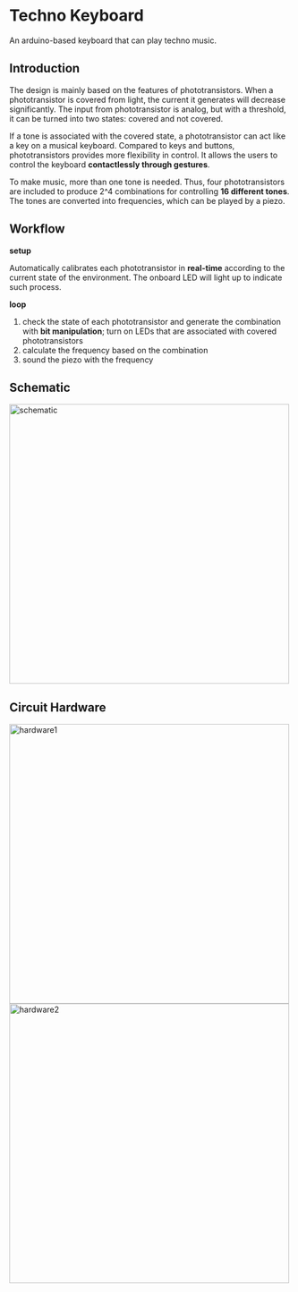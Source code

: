 # Techno Keyboard
An arduino-based keyboard that can play techno music. 

## Introduction
The design is mainly based on the features of phototransistors. When a phototransistor is covered from light, the current it generates will decrease significantly. The input from phototransistor is analog, but with a threshold, it can be turned into two states: covered and not covered. 

If a tone is associated with the covered state, a phototransistor can act like a key on a musical keyboard. Compared to keys and buttons, phototransistors provides more flexibility in control. It allows the users to control the keyboard **contactlessly through gestures**. 

To make music, more than one tone is needed. Thus, four phototransistors are included to produce 2^4 combinations for controlling **16 different tones**. The tones are converted into frequencies, which can be played by a piezo. 

## Workflow
**setup**

Automatically calibrates each phototransistor in **real-time** according to the current state of the environment. The onboard LED will light up to indicate such process. 

**loop**

1. check the state of each phototransistor and generate the combination with **bit manipulation**; turn on LEDs that are associated with covered phototransistors
2. calculate the frequency based on the combination
3. sound the piezo with the frequency
   
## Schematic
<img width="500" alt="schematic" src="https://github.com/Zixuan-Qiao/Techno_Keyboard/assets/102449059/4f8c8cfe-6bf3-434e-8421-f424c1b7966c">

## Circuit Hardware
<img height="500" align="top" alt="hardware1" src="https://github.com/Zixuan-Qiao/Techno_Keyboard/assets/102449059/9ef64fa9-4c57-404e-ad1f-19b4c71827f5">

<img height="500" align="top" alt="hardware2" src="https://github.com/Zixuan-Qiao/Techno_Keyboard/assets/102449059/f4ee60e7-9780-4aaa-945d-2aae9c95b4e8">
